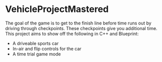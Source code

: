 # VehicleProjectMastered
The goal of the game is to get to the finish line before time runs out by driving through checkpoints. These checkpoints give you additional time. This project aims to show off the following in C++ and Blueprint:
- A driveable sports car
- In-air and flip controls for the car
- A time trial game mode
